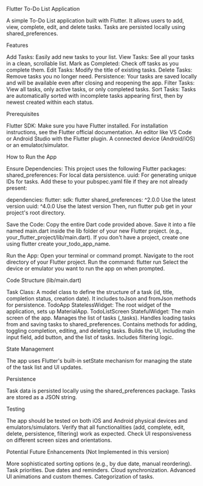 Flutter To-Do List Application

A simple To-Do List application built with Flutter. It allows users to add, view, complete, edit, and delete tasks. Tasks are persisted locally using shared_preferences.

Features

Add Tasks: Easily add new tasks to your list. View Tasks: See all your tasks in a clean, scrollable list. Mark as Completed: Check off tasks as you complete them. Edit Tasks: Modify the title of existing tasks. Delete Tasks: Remove tasks you no longer need. Persistence: Your tasks are saved locally and will be available even after closing and reopening the app. Filter Tasks: View all tasks, only active tasks, or only completed tasks. Sort Tasks: Tasks are automatically sorted with incomplete tasks appearing first, then by newest created within each status.

Prerequisites

Flutter SDK: Make sure you have Flutter installed. For installation instructions, see the Flutter official documentation. An editor like VS Code or Android Studio with the Flutter plugin. A connected device (Android/iOS) or an emulator/simulator.

How to Run the App

Ensure Dependencies: This project uses the following Flutter packages: shared_preferences: For local data persistence. uuid: For generating unique IDs for tasks. Add these to your pubspec.yaml file if they are not already present:

dependencies:
  flutter:
    sdk: flutter
  shared_preferences: ^2.0.0  Use the latest version
  uuid: ^4.0.0  Use the latest version
Then, run flutter pub get in your project's root directory.

Save the Code: Copy the entire Dart code provided above. Save it into a file named main.dart inside the lib folder of your new Flutter project. (e.g., your_flutter_project/lib/main.dart). If you don't have a project, create one using flutter create your_todo_app_name.

Run the App: Open your terminal or command prompt. Navigate to the root directory of your Flutter project. Run the command: flutter run Select the device or emulator you want to run the app on when prompted.

Code Structure (lib/main.dart)

Task Class: A model class to define the structure of a task (id, title, completion status, creation date). It includes toJson and fromJson methods for persistence. TodoApp StatelessWidget: The root widget of the application, sets up MaterialApp. TodoListScreen StatefulWidget: The main screen of the app. Manages the list of tasks (_tasks). Handles loading tasks from and saving tasks to shared_preferences. Contains methods for adding, toggling completion, editing, and deleting tasks. Builds the UI, including the input field, add button, and the list of tasks. Includes filtering logic.

State Management

The app uses Flutter's built-in setState mechanism for managing the state of the task list and UI updates.

Persistence

Task data is persisted locally using the shared_preferences package. Tasks are stored as a JSON string.

Testing

The app should be tested on both iOS and Android physical devices and emulators/simulators. Verify that all functionalities (add, complete, edit, delete, persistence, filtering) work as expected. Check UI responsiveness on different screen sizes and orientations.

Potential Future Enhancements (Not Implemented in this version)

More sophisticated sorting options (e.g., by due date, manual reordering). Task priorities. Due dates and reminders. Cloud synchronization. Advanced UI animations and custom themes. Categorization of tasks.
